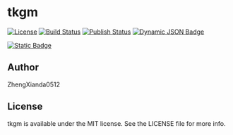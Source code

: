 # tkgm

[![License](http://img.shields.io/:license-MIT-orange.svg)](https://github.com/TKCPlusProjects/tkgm/blob/master/LICENSE)
[![Build Status](https://github.com/TKCPlusProjects/tkgm/actions/workflows/build.yml/badge.svg)](https://github.com/TKCPlusProjects/tkgm/actions/workflows/build.yml)
[![Publish Status](https://github.com/TKCPlusProjects/tkgm/actions/workflows/publish.yml/badge.svg)](https://github.com/TKCPlusProjects/tkgm/actions/workflows/publish.yml)
[![Dynamic JSON Badge](https://img.shields.io/badge/dynamic/json?url=https%3A%2F%2Fraw.githubusercontent.com%2FTKCPlusProjects%2Ftkregistry%2Fmaster%2Fports%2Ftkgm%2Fvcpkg.json&query=version&prefix=v%20&logo=github&logoColor=%23959DA5&label=Release&labelColor=%23444D56&color=%2334D058)
](https://github.com/TKCPlusProjects/tkgm/releases)

[![Static Badge](https://img.shields.io/badge/vcpkg%20registries-tkregistry-passing?style=social&logo=microsoft)](https://github.com/TKCPlusProjects/tkregistry)

## Author

ZhengXianda0512

## License

tkgm is available under the MIT license. See the LICENSE file for more info.
